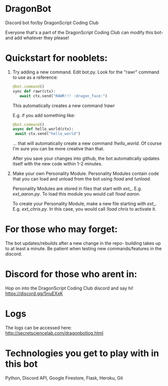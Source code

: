 # DragonBot
Discord bot for/by DragonScript Coding Club

Everyone that's a part of the DragonScript Coding Club can modify this bot- and add whatever they please!

# Quickstart for nooblets:
1. Try adding a new command. Edit bot.py. Look for the "rawr" command to use as a reference:

    ```python
   @bot.command()
   sync def rawr(ctx):
       await ctx.send("RAWR!!! :dragon_face:")
    ```
   This automatically creates a new command *!rawr*  
   
   E.g. if you add something like:
   
   ```python
   @bot.command()
   async def hello_world(ctx):
    await ctx.send("hello_world")
   ```

   ... that will automatically create a new command *!hello_world*. Of course I'm sure you can be more creative than that.
   
   After you save your changes into github, the bot automatically updates itself with the new code within 1-2 minutes.

2. Make your own Personality Module. Personality Modules contain code that you can load and unload from the bot using *!load* and *!unload*. 

   Personality Modules are stored in files that start with *ext_*. E.g. *ext_aaron.py*. To load this module you would call *!load aaron*. 

   To create your Personality Module, make a new file starting with *ext_*. E.g. *ext_chris.py*. In this case, you would call *!load chris* to activate it.

# For those who may forget:
The bot updates/rebuilds after a new change in the repo- building takes up to at least a minute. Be patient when testing new commands/features in the discord.

# Discord for those who arent in:
Hop on into the DragonScript Coding Club discord and say hi! https://discord.gg/5nuEXxK

# Logs
The logs can be accessed here: http://secretsciencelab.com/dragonbotlog.html

# Technologies you get to play with in this bot
Python, Discord API, Google Firestore, Flask, Heroku, Git
